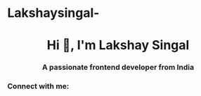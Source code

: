 # Lakshaysingal-<h1 align="center">Hi 👋, I'm Lakshay Singal</h1>
<h3 align="center">A passionate frontend developer from India</h3>

<h3 align="left">Connect with me:</h3>
<p align="left">
</p>
